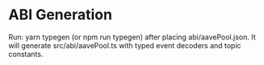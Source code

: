 # ABI Generation

Run: yarn typegen (or npm run typegen) after placing abi/aavePool.json. It will generate src/abi/aavePool.ts with typed event decoders and topic constants.
